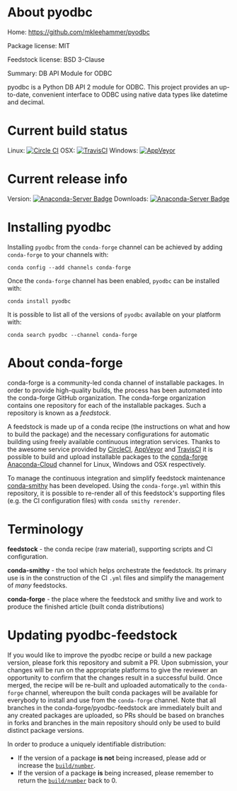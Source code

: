 About pyodbc
============

Home: https://github.com/mkleehammer/pyodbc

Package license: MIT

Feedstock license: BSD 3-Clause

Summary: DB API Module for ODBC

pyodbc is a Python DB API 2 module for ODBC. This project provides an
up-to-date, convenient interface to ODBC using native data types like
datetime and decimal.


Current build status
====================

Linux: [![Circle CI](https://circleci.com/gh/conda-forge/pyodbc-feedstock.svg?style=shield)](https://circleci.com/gh/conda-forge/pyodbc-feedstock)
OSX: [![TravisCI](https://travis-ci.org/conda-forge/pyodbc-feedstock.svg?branch=master)](https://travis-ci.org/conda-forge/pyodbc-feedstock)
Windows: [![AppVeyor](https://ci.appveyor.com/api/projects/status/github/conda-forge/pyodbc-feedstock?svg=True)](https://ci.appveyor.com/project/conda-forge/pyodbc-feedstock/branch/master)

Current release info
====================
Version: [![Anaconda-Server Badge](https://anaconda.org/conda-forge/pyodbc/badges/version.svg)](https://anaconda.org/conda-forge/pyodbc)
Downloads: [![Anaconda-Server Badge](https://anaconda.org/conda-forge/pyodbc/badges/downloads.svg)](https://anaconda.org/conda-forge/pyodbc)

Installing pyodbc
=================

Installing `pyodbc` from the `conda-forge` channel can be achieved by adding `conda-forge` to your channels with:

```
conda config --add channels conda-forge
```

Once the `conda-forge` channel has been enabled, `pyodbc` can be installed with:

```
conda install pyodbc
```

It is possible to list all of the versions of `pyodbc` available on your platform with:

```
conda search pyodbc --channel conda-forge
```


About conda-forge
=================

conda-forge is a community-led conda channel of installable packages.
In order to provide high-quality builds, the process has been automated into the
conda-forge GitHub organization. The conda-forge organization contains one repository
for each of the installable packages. Such a repository is known as a *feedstock*.

A feedstock is made up of a conda recipe (the instructions on what and how to build
the package) and the necessary configurations for automatic building using freely
available continuous integration services. Thanks to the awesome service provided by
[CircleCI](https://circleci.com/), [AppVeyor](http://www.appveyor.com/)
and [TravisCI](https://travis-ci.org/) it is possible to build and upload installable
packages to the [conda-forge](https://anaconda.org/conda-forge)
[Anaconda-Cloud](http://docs.anaconda.org/) channel for Linux, Windows and OSX respectively.

To manage the continuous integration and simplify feedstock maintenance
[conda-smithy](http://github.com/conda-forge/conda-smithy) has been developed.
Using the ``conda-forge.yml`` within this repository, it is possible to re-render all of
this feedstock's supporting files (e.g. the CI configuration files) with ``conda smithy rerender``.


Terminology
===========

**feedstock** - the conda recipe (raw material), supporting scripts and CI configuration.

**conda-smithy** - the tool which helps orchestrate the feedstock.
                   Its primary use is in the construction of the CI ``.yml`` files
                   and simplify the management of *many* feedstocks.

**conda-forge** - the place where the feedstock and smithy live and work to
                  produce the finished article (built conda distributions)


Updating pyodbc-feedstock
=========================

If you would like to improve the pyodbc recipe or build a new
package version, please fork this repository and submit a PR. Upon submission,
your changes will be run on the appropriate platforms to give the reviewer an
opportunity to confirm that the changes result in a successful build. Once
merged, the recipe will be re-built and uploaded automatically to the
`conda-forge` channel, whereupon the built conda packages will be available for
everybody to install and use from the `conda-forge` channel.
Note that all branches in the conda-forge/pyodbc-feedstock are
immediately built and any created packages are uploaded, so PRs should be based
on branches in forks and branches in the main repository should only be used to
build distinct package versions.

In order to produce a uniquely identifiable distribution:
 * If the version of a package **is not** being increased, please add or increase
   the [``build/number``](http://conda.pydata.org/docs/building/meta-yaml.html#build-number-and-string).
 * If the version of a package **is** being increased, please remember to return
   the [``build/number``](http://conda.pydata.org/docs/building/meta-yaml.html#build-number-and-string)
   back to 0.
